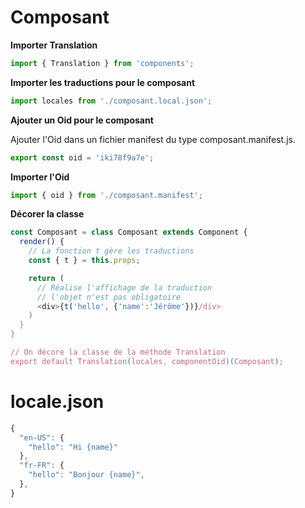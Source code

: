 # Composant

**Importer Translation**  
```javascript
import { Translation } from 'components';
```

**Importer les traductions pour le composant**  
```javascript
import locales from './composant.local.json';
```

**Ajouter un Oid pour le composant**  

Ajouter l'Oid dans un fichier manifest du type composant.manifest.js.

```javascript
export const oid = 'iki78f9a7e';
```

**Importer l'Oid**  
```javascript
import { oid } from './composant.manifest';
```

**Décorer la classe**  
```javascript
const Composant = class Composant extends Component {  
  render() {
    // La fonction t gère les traductions
    const { t } = this.props;

    return (
      // Réalise l'affichage de la traduction
      // l'objet n'est pas obligatoire
      <div>{t('hello', {'name':'Jérôme'})}/div>
    )
  }
}

// On décore la classe de la méthode Translation
export default Translation(locales, componentOid)(Composant);
```
# locale.json
```javascript
{
  "en-US": {
    "hello": "Hi {name}"
  },
  "fr-FR": {
    "hello": "Bonjour {name}",
  },
}
```
